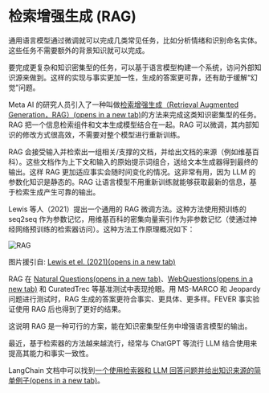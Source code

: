 # 检索增强生成 (RAG)

通用语言模型通过微调就可以完成几类常见任务，比如分析情绪和识别命名实体。这些任务不需要额外的背景知识就可以完成。

要完成更复杂和知识密集型的任务，可以基于语言模型构建一个系统，访问外部知识源来做到。这样的实现与事实更加一性，生成的答案更可靠，还有助于缓解“幻觉”问题。

Meta AI 的研究人员引入了一种叫做[检索增强生成（Retrieval Augmented Generation，RAG）(opens in a new tab)](https://ai.facebook.com/blog/retrieval-augmented-generation-streamlining-the-creation-of-intelligent-natural-language-processing-models/)的方法来完成这类知识密集型的任务。RAG 把一个信息检索组件和文本生成模型结合在一起。RAG 可以微调，其内部知识的修改方式很高效，不需要对整个模型进行重新训练。

RAG 会接受输入并检索出一组相关/支撑的文档，并给出文档的来源（例如维基百科）。这些文档作为上下文和输入的原始提示词组合，送给文本生成器得到最终的输出。这样 RAG 更加适应事实会随时间变化的情况。这非常有用，因为 LLM 的参数化知识是静态的。RAG 让语言模型不用重新训练就能够获取最新的信息，基于检索生成产生可靠的输出。

Lewis 等人（2021）提出一个通用的 RAG 微调方法。这种方法使用预训练的 seq2seq 作为参数记忆，用维基百科的密集向量索引作为非参数记忆（使通过神经网络预训练的检索器访问）。这种方法工作原理概况如下：

![RAG](https://www.promptingguide.ai/_next/image?url=%2F_next%2Fstatic%2Fmedia%2Frag.c6528d99.png&w=1920&q=75)

图片援引自: [Lewis et el. (2021)(opens in a new tab)](https://arxiv.org/pdf/2005.11401.pdf)

RAG 在 [Natural Questions(opens in a new tab)](https://ai.google.com/research/NaturalQuestions)、[WebQuestions(opens in a new tab)](https://paperswithcode.com/dataset/webquestions) 和 CuratedTrec 等基准测试中表现抢眼。用 MS-MARCO 和 Jeopardy 问题进行测试时，RAG 生成的答案更符合事实、更具体、更多样。FEVER 事实验证使用 RAG 后也得到了更好的结果。

这说明 RAG 是一种可行的方案，能在知识密集型任务中增强语言模型的输出。

最近，基于检索器的方法越来越流行，经常与 ChatGPT 等流行 LLM 结合使用来提高其能力和事实一致性。

LangChain 文档中可以找到[一个使用检索器和 LLM 回答问题并给出知识来源的简单例子(opens in a new tab)](https://python.langchain.com/docs/use_cases/question_answering/how_to/vector_db_qa)。